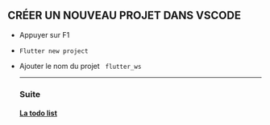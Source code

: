 ## CRÉER UN NOUVEAU PROJET DANS VSCODE

* Appuyer sur F1
* ```Flutter new project ```
* Ajouter le nom du projet ``` flutter_ws```
  ***
  ### Suite
  
  #### [La todo list](./todolist.md)



